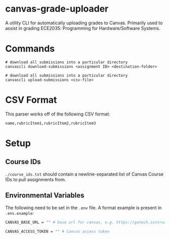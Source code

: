 # canvas-grade-uploader

A utility CLI for automatically uploading grades to Canvas. Primarily used to assist in grading ECE2035: Programming for Hardware/Software Systems.

# Commands 

```
# download all submissions into a particular directory
canvascli download-submissions <assignment ID> <destination-folder>

# download all submissions into a particular directory
canvascli upload-submissions <csv-file>
```

# CSV Format

This parser works off of the following CSV format:

```
name,rubricItem1,rubricItem2,rubricItem3
```

# Setup 

## Course IDs 

`./course_ids.txt` should contain a newline-separated list of Canvas Course IDs to pull assignments from. 

## Environmental Variables

The following need to be set in the `.env` file. A format example is present in `.env.example`:

```sh
CANVAS_BASE_URL = "" # base url for canvas, e.g. https://gatech.instructure.com 

CANVAS_ACCESS_TOKEN = "" # Canvas access token
```
